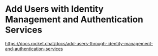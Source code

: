 # Add Users with Identity Management and Authentication Services
https://docs.rocket.chat/docs/add-users-through-identity-management-and-authentication-services
